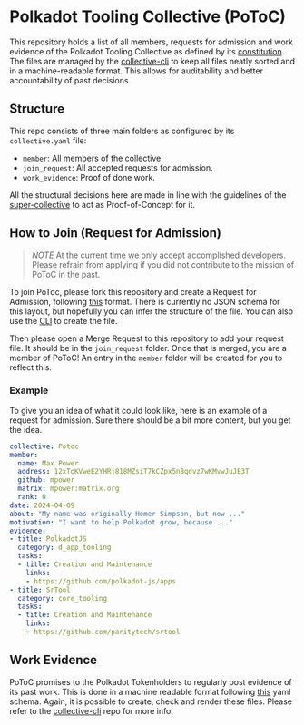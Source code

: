 # Polkadot Tooling Collective (PoToC)

This repository holds a list of all members, requests for admission and work evidence of the Polkadot Tooling Collective as defined by its [constitution](https://github.com/polkadot-tooling-collective/constitution).  
The files are managed by the [collective-cli](https://github.com/super-collective/collective-cli) to keep all files neatly sorted and in a machine-readable format. This allows for auditability and better accountability of past decisions.

## Structure

This repo consists of three main folders as configured by its `collective.yaml` file:
- `member`: All members of the collective.
- `join_request`: All accepted requests for admission.
- `work_evidence`: Proof of done work.

All the structural decisions here are made in line with the guidelines of the [super-collective](https://github.com/super-collective) to act as Proof-of-Concept for it.

## How to Join (Request for Admission)

> *NOTE* At the current time we only accept accomplished developers. Please refrain from applying if you did not contribute to the mission of PoToC in the past.

To join PoToc, please fork this repository and create a Request for Admission, following [this](https://github.com/super-collective/collective-cli/blob/59d76d09c711250224803b4f6a6d91be260932a2/example/join_request.yaml) format. There is currently no JSON schema for this layout, but hopefully you can infer the structure of the file. You can also use the [CLI](https://github.com/super-collective/collective-cli?tab=readme-ov-file#creating-a-request-for-admission---interactive) to create the file.

Then please open a Merge Request to this repository to add your request file. It should be in the `join_request` folder. Once that is merged, you are a member of PoToC!  An entry in the `member` folder will be created for you to reflect this.

### Example

To give you an idea of what it could look like, here is an example of a request for admission. Sure there should be a bit more content, but you get the idea.

```yaml
collective: Potoc
member:
  name: Max Power
  address: 12xToKVweE2YHRj818MZsiT7kCZpx5n8qdvz7wKMvwJuJE3T
  github: mpower
  matrix: mpower:matrix.org
  rank: 0
date: 2024-04-09
about: "My name was originally Homer Simpson, but now ..."
motivation: "I want to help Polkadot grow, because ..."
evidence:
- title: PolkadotJS
  category: d_app_tooling
  tasks:
  - title: Creation and Maintenance
    links:
    - https://github.com/polkadot-js/apps
- title: SrTool
  category: core_tooling
  tasks:
  - title: Creation and Maintenance
    links:
    - https://github.com/paritytech/srtool
```

## Work Evidence

PoToC promises to the Polkadot Tokenholders to regularly post evidence of its past work. This is done in a machine readable format following [this](https://github.com/super-collective/collective-cli/blob/1d019d4dd5120db8f8517df7bfb64d19eac74b69/schema/evidence_report.json) yaml schema. Again, it is possible to create, check and render these files. Please refer to the [collective-cli](https://github.com/super-collective/collective-cli?tab=readme-ov-file#creating-evidence---interactive) repo for more info.
